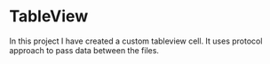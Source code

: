 # TableView

In this project I have created a custom tableview cell. It uses protocol approach to pass data between the files. 
